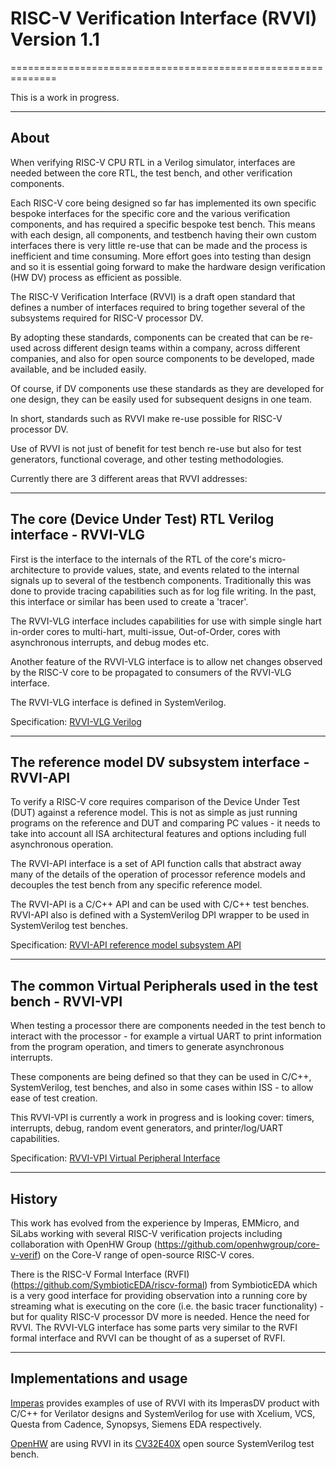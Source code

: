 # RISC-V Verification Interface (RVVI) Version 1.1
==============================================================

This is a work in progress.

-----
## About

When verifying RISC-V CPU RTL in a Verilog simulator, interfaces are needed
between the core RTL, the test bench, and other verification components.

Each RISC-V core being designed so far has implemented its own specific bespoke
interfaces for the specific core and the various verification components, and
has required a specific bespoke test bench. This means with each design, all
components, and testbench having their own custom interfaces there is very
little re-use that can be made and the process is inefficient and time
consuming. More effort goes into testing than design and so it is essential
going forward to make the hardware design verification (HW DV) process as
efficient as possible.

The RISC-V Verification Interface (RVVI) is a draft open standard that defines a
number of interfaces required to bring together several of the subsystems
required for RISC-V processor DV.

By adopting these standards, components can be created that can be re-used
across different design teams within a company, across different companies, and
also for open source components to be developed, made available, and be included
easily.

Of course, if DV components use these standards as they are developed for one
design, they can be easily used for subsequent designs in one team.

In short, standards such as RVVI make re-use possible for RISC-V processor DV.

Use of RVVI is not just of benefit for test bench re-use but also for test
generators, functional coverage, and other testing methodologies.

Currently there are 3 different areas that RVVI addresses:


-----
## The core (Device Under Test) RTL Verilog interface - RVVI-VLG

First is the interface to the internals of the RTL of the core's
micro-architecture to provide values, state, and events related to the internal
signals up to several of the testbench components. Traditionally this was done
to provide tracing capabilities such as for log file writing. In the past, this
interface or similar has been used to create a 'tracer'.

The RVVI-VLG interface includes capabilities for use with simple single hart
in-order cores to multi-hart, multi-issue, Out-of-Order, cores with asynchronous
interrupts, and debug modes etc.

Another feature of the RVVI-VLG interface is to allow net changes observed by
the RISC-V core to be propagated to consumers of the RVVI-VLG interface.

The RVVI-VLG interface is defined in SystemVerilog.

Specification: [RVVI-VLG Verilog](RVVI-VLG/README.md)


-----
## The reference model DV subsystem interface - RVVI-API

To verify a RISC-V core requires comparison of the Device Under Test (DUT)
against a reference model. This is not as simple as just running programs on the
reference and DUT and comparing PC values - it needs to take into account all
ISA architectural features and options including full asynchronous operation.

The RVVI-API interface is a set of API function calls that abstract away many of
the details of the operation of processor reference models and decouples the
test bench from any specific reference model.

The RVVI-API is a C/C++ API and can be used with C/C++ test benches. RVVI-API
also is defined with a SystemVerilog DPI wrapper to be used in SystemVerilog
test benches.

Specification: [RVVI-API reference model subsystem API](RVVI-API/README.md)


-----
## The common Virtual Peripherals used in the test bench - RVVI-VPI

When testing a processor there are components needed in the test bench to
interact with the processor - for example a virtual UART to print information
from the program operation, and timers to generate asynchronous interrupts.

These components are being defined so that they can be used in C/C++,
SystemVerilog, test benches, and also in some cases within ISS - to allow ease
of test creation.

This RVVI-VPI is currently a work in progress and is looking cover: timers,
interrupts, debug, random event generators, and printer/log/UART capabilities.

Specification: [RVVI-VPI Virtual Peripheral Interface](RVVI-VPI/README.md)


-------
## History

This work has evolved from the experience by Imperas, EMMicro, and SiLabs
working with several RISC-V verification projects including collaboration with
OpenHW Group (https://github.com/openhwgroup/core-v-verif) on the Core-V range
of open-source RISC-V cores.

There is the RISC-V Formal Interface (RVFI)
(https://github.com/SymbioticEDA/riscv-formal) from SymbioticEDA which is a very
good interface for providing observation into a running core by streaming what
is executing on the core (i.e. the basic tracer functionality) - but for quality
RISC-V processor DV more is needed. Hence the need for RVVI. The RVVI-VLG
interface has some parts very similar to the RVFI formal interface and RVVI can
be thought of as a superset of RVFI.


--------------
## Implementations and usage

[Imperas](https://www.imperas.com/imperasdv) provides examples of use of RVVI
with its ImperasDV product with C/C++ for Verilator designs and SystemVerilog
for use with Xcelium, VCS, Questa from Cadence, Synopsys, Siemens EDA
respectively.

[OpenHW](https://www.openhwgroup.org/) are using RVVI in its
[CV32E40X](https://github.com/openhwgroup/core-v-verif/tree/master/cv32e40x)
open source SystemVerilog test bench.
